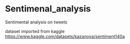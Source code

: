 # Sentimenal_analysis
Sentimental analysis on tweets

dataset imported from kaggle
https://www.kaggle.com/datasets/kazanova/sentiment140a
